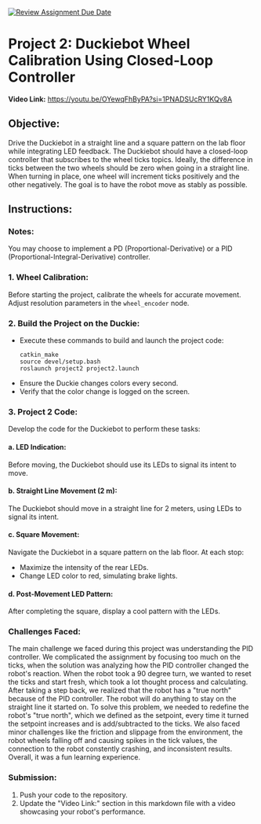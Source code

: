 [![Review Assignment Due Date](https://classroom.github.com/assets/deadline-readme-button-24ddc0f5d75046c5622901739e7c5dd533143b0c8e959d652212380cedb1ea36.svg)](https://classroom.github.com/a/b-DAApyw)
# Project 2: Duckiebot Wheel Calibration Using Closed-Loop Controller

**Video Link:** https://youtu.be/OYewqFhByPA?si=1PNADSUcRY1KQv8A

## Objective:
Drive the Duckiebot in a straight line and a square pattern on the lab floor while integrating LED feedback. The Duckiebot should have a closed-loop controller that subscribes to the wheel ticks topics. Ideally, the difference in ticks between the two wheels should be zero when going in a straight line. When turning in place, one wheel will increment ticks positively and the other negatively. The goal is to have the robot move as stably as possible.

## Instructions:

### Notes:
You may choose to implement a PD (Proportional-Derivative) or a PID (Proportional-Integral-Derivative) controller. 

### 1. Wheel Calibration:
Before starting the project, calibrate the wheels for accurate movement. Adjust resolution parameters in the `wheel_encoder` node.

### 2. Build the Project on the Duckie:
- Execute these commands to build and launch the project code:
    ```
    catkin_make
    source devel/setup.bash
    roslaunch project2 project2.launch
    ```
- Ensure the Duckie changes colors every second.
- Verify that the color change is logged on the screen.

### 3. Project 2 Code:
Develop the code for the Duckiebot to perform these tasks:

#### a. LED Indication:
Before moving, the Duckiebot should use its LEDs to signal its intent to move.

#### b. Straight Line Movement (2 m):
The Duckiebot should move in a straight line for 2 meters, using LEDs to signal its intent.

#### c. Square Movement:
Navigate the Duckiebot in a square pattern on the lab floor. At each stop:
- Maximize the intensity of the rear LEDs.
- Change LED color to red, simulating brake lights.

#### d. Post-Movement LED Pattern:
After completing the square, display a cool pattern with the LEDs.

### Challenges Faced:
The main challenge we faced during this project was understanding the PID controller. We complicated the assignment by focusing too much on the ticks, when the solution was analyzing how the PID controller changed the robot's reaction. When the robot took a 90 degree turn, we wanted to reset the ticks and start fresh, which took a lot thought process and calculating. After taking a step back, we realized that the robot has a "true north" because of the PID controller. The robot will do anything to stay on the straight line it started on. To solve this problem, we needed to redefine the robot's "true north", which we defined as the setpoint, every time it turned the setpoint increases and is add/subtracted to the ticks. We also faced minor challenges like the friction and slippage from the environment, the robot wheels falling off and causing spikes in the tick values, the connection to the robot constently crashing, and inconsistent results. Overall, it was a fun learning experience.

### Submission:

1. Push your code to the repository.
2. Update the "Video Link:" section in this markdown file with a video showcasing your robot's performance.
